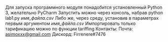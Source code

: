 Для запуска программного модуля понадобится установленный Python 3, желательно PyCharm
Запустить можно через консоль, набрав python lab1.py *имя_файла.csv*
Либо же, через среду, установив в параметрах первым аргументом *имя_файла.csv*
Импортировать только тарификацию можно по функции tariffing
Контакты:
Почта: asimoxxx@gmail.com
Дискорд: Firrenere#7476